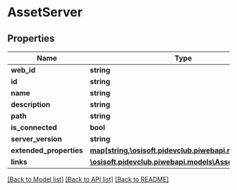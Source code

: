 # AssetServer

## Properties
Name | Type | Description | Notes
------------ | ------------- | ------------- | -------------
**web_id** | **string** |  | [optional] 
**id** | **string** |  | [optional] 
**name** | **string** |  | [optional] 
**description** | **string** |  | [optional] 
**path** | **string** |  | [optional] 
**is_connected** | **bool** |  | [optional] 
**server_version** | **string** |  | [optional] 
**extended_properties** | [**map[string,\osisoft.pidevclub.piwebapi.models\Value]**](Value.md) |  | [optional] 
**links** | [**\osisoft.pidevclub.piwebapi.models\AssetServerLinks**](AssetServerLinks.md) |  | [optional] 

[[Back to Model list]](../README.md#documentation-for-models) [[Back to API list]](../README.md#documentation-for-api-endpoints) [[Back to README]](../README.md)


